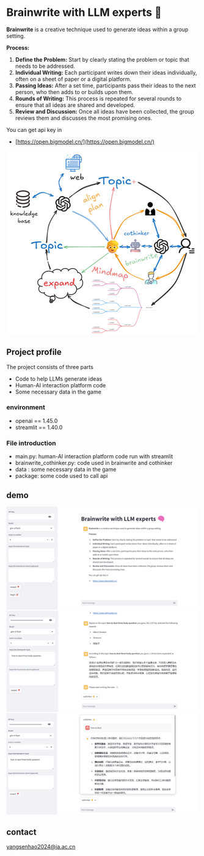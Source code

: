 # Brainwrite with LLM experts 🧠

**Brainwrite** is a creative technique used to generate ideas within a group setting. 

**Process:**
1. **Define the Problem:** Start by clearly stating the problem or topic that needs to be addressed.
2. **Individual Writing:** Each participant writes down their ideas individually, often on a sheet of paper or a digital platform.
3. **Passing Ideas:** After a set time, participants pass their ideas to the next person, who then adds to or builds upon them.
4. **Rounds of Writing:** This process is repeated for several rounds to ensure that all ideas are shared and developed.
5. **Review and Discussion:** Once all ideas have been collected, the group reviews them and discusses the most promising ones.

You can get api key in 
- [https://open.bigmodel.cn/](https://open.bigmodel.cn/)

![show](pic/show.png)



## Project profile

The project consists of three parts
- Code to help LLMs generate ideas
- Human-AI interaction platform code
- Some necessary data in the game


### environment
- openai == 1.45.0 
- streamlit == 1.40.0 

### File introduction
- main.py: human-AI interaction platform code run with streamlit
- brainwrite_cothinker.py: code used in brainwrite and cothinker
- data : some necessary data in the game
- package: some code used to call api


## demo
![demo1](pic/demo1.png)
![demo2](pic/demo2.png)
![demo3](pic/demo3.png)



## contact
yangsenhao2024@ia.ac.cn
